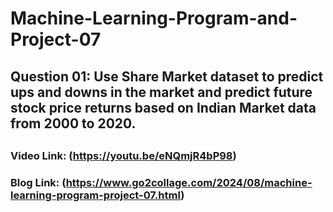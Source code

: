 # Machine-Learning-Program-and-Project-07

## Question 01:  Use Share Market dataset to predict ups and downs in the market and predict future stock price returns based on Indian Market data from 2000 to 2020.

## 

### Video Link: (https://youtu.be/eNQmjR4bP98)
### Blog Link: (https://www.go2collage.com/2024/08/machine-learning-program-project-07.html)

